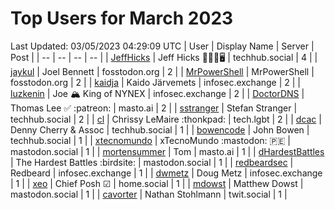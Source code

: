 # Top Users for March 2023
Last Updated: 03/05/2023 04:29:09 UTC
| User | Display Name | Server | Post |
| -- | -- | -- | -- |
| [JeffHicks](https://techhub.social/@JeffHicks) | Jeff Hicks 🐶🎼🍷🖥️ | techhub.social | 4 |
| [jaykul](https://fosstodon.org/@jaykul) | Joel Bennett | fosstodon.org | 2 |
| [MrPowerShell](https://fosstodon.org/@MrPowerShell) | MrPowerShell | fosstodon.org | 2 |
| [kaidja](https://infosec.exchange/@kaidja) | Kaido Järvemets | infosec.exchange | 2 |
| [luzkenin](https://infosec.exchange/@luzkenin) | Joe 🏔️ King of NYNEX | infosec.exchange | 2 |
| [DoctorDNS](https://masto.ai/@DoctorDNS) | Thomas Lee ✅ :patreon: | masto.ai | 2 |
| [sstranger](https://techhub.social/@sstranger) | Stefan Stranger | techhub.social | 2 |
| [cl](https://tech.lgbt/@cl) | Chrissy LeMaire :thonkpad: | tech.lgbt | 2 |
| [dcac](https://techhub.social/@dcac) | Denny Cherry & Assoc | techhub.social | 1 |
| [bowencode](https://techhub.social/@bowencode) | John Bowen | techhub.social | 1 |
| [xtecnomundo](https://mastodon.social/@xtecnomundo) | xTecnoMundo :mastodon: 🇵🇪 | mastodon.social | 1 |
| [mortensummer](https://masto.ai/@mortensummer) | Tom | masto.ai | 1 |
| [dHardestBattles](https://mastodon.social/@dHardestBattles) | The Hardest Battles :birdsite: | mastodon.social | 1 |
| [redbeardsec](https://infosec.exchange/@redbeardsec) | Redbeard | infosec.exchange | 1 |
| [dwmetz](https://infosec.exchange/@dwmetz) | Doug Metz | infosec.exchange | 1 |
| [xeo](https://home.social/@xeo) | Chief Posh ☑ | home.social | 1 |
| [mdowst](https://mastodon.social/@mdowst) | Matthew Dowst | mastodon.social | 1 |
| [cavorter](https://twit.social/@cavorter) | Nathan Stohlmann | twit.social | 1 |
